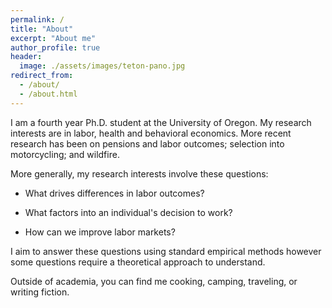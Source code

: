 ```yaml
---
permalink: /
title: "About"
excerpt: "About me"
author_profile: true
header:
  image: ./assets/images/teton-pano.jpg
redirect_from: 
  - /about/
  - /about.html
---
```


I am a fourth year Ph.D. student at the University of Oregon. My research interests are in labor, health and behavioral economics. More recent research has been on pensions and labor outcomes; selection into motorcycling; and wildfire. 

More generally, my research interests involve these questions:

  - What drives differences in labor outcomes?

  - What factors into an individual's decision to work?

  - How can we improve labor markets?

I aim to answer these questions using standard empirical methods however some questions require a theoretical approach to understand.

Outside of academia, you can find me cooking, camping, traveling, or writing fiction.

